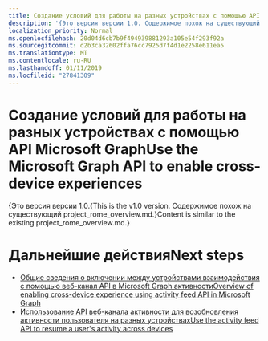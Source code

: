 ```yaml
---
title: Создание условий для работы на разных устройствах с помощью API Microsoft Graph
description: '{Это версия версии 1.0. Содержимое похож на существующий project_rome_overview.md.}'
localization_priority: Normal
ms.openlocfilehash: 20d04d6cb7b9f494939881293a105e54f293f92a
ms.sourcegitcommit: d2b3ca32602ffa76cc7925d7f4d1e2258e611ea5
ms.translationtype: MT
ms.contentlocale: ru-RU
ms.lasthandoff: 01/11/2019
ms.locfileid: "27841309"
---
```

# <a name="use-the-microsoft-graph-api-to-enable-cross-device-experiences"></a><span data-ttu-id="7085a-104">Создание условий для работы на разных устройствах с помощью API Microsoft Graph</span><span class="sxs-lookup"><span data-stu-id="7085a-104">Use the Microsoft Graph API to enable cross-device experiences</span></span>

<span data-ttu-id="7085a-105">{Это версия версии 1.0.</span><span class="sxs-lookup"><span data-stu-id="7085a-105">{This is the v1.0 version.</span></span> <span data-ttu-id="7085a-106">Содержимое похож на существующий project_rome_overview.md.}</span><span class="sxs-lookup"><span data-stu-id="7085a-106">Content is similar to the existing project_rome_overview.md.}</span></span>

# <a name="next-steps"></a><span data-ttu-id="7085a-107">Дальнейшие действия</span><span class="sxs-lookup"><span data-stu-id="7085a-107">Next steps</span></span>

- [<span data-ttu-id="7085a-108">Общие сведения о включении между устройствами взаимодействия с помощью веб-канал API в Microsoft Graph активности</span><span class="sxs-lookup"><span data-stu-id="7085a-108">Overview of enabling cross-device experience using activity feed API in Microsoft Graph</span></span>](/graph/activity-feed-concept-overview)
- [<span data-ttu-id="7085a-109">Использование API веб-канала активности для возобновления активности пользователя на разных устройствах</span><span class="sxs-lookup"><span data-stu-id="7085a-109">Use the activity feed API to resume a user's activity across devices</span></span>](activity-feed-api-overview.md)

